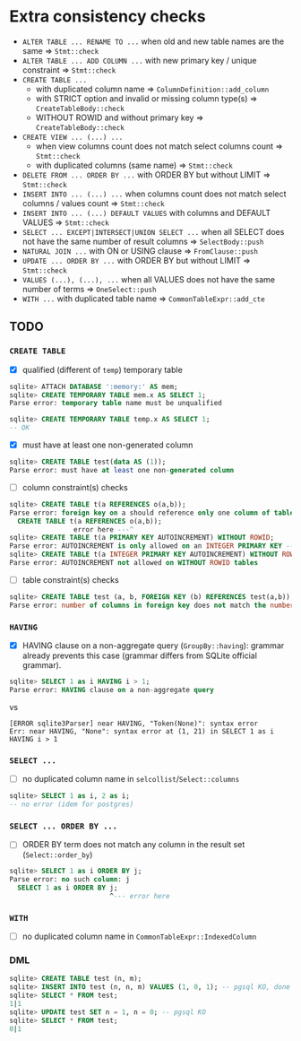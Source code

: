# Extra consistency checks

- `ALTER TABLE ... RENAME TO ...` when old and new table names are the same => `Stmt::check`
- `ALTER TABLE ... ADD COLUMN ...` with new primary key / unique constraint => `Stmt::check`
- `CREATE TABLE ...`
  - with duplicated column name => `ColumnDefinition::add_column`
  - with STRICT option and invalid or missing column type(s) => `CreateTableBody::check`
  - WITHOUT ROWID and without primary key => `CreateTableBody::check`
- `CREATE VIEW ... (...) ...`
  - when view columns count does not match select columns count => `Stmt::check`
  - with duplicated columns (same name) => `Stmt::check`
- `DELETE FROM ... ORDER BY ...` with ORDER BY but without LIMIT => `Stmt::check`
- `INSERT INTO ... (...) ...` when columns count does not match select columns / values count => `Stmt::check`
- `INSERT INTO ... (...) DEFAULT VALUES` with columns and DEFAULT VALUES => `Stmt::check`
- `SELECT ... EXCEPT|INTERSECT|UNION SELECT ...` when all SELECT does not have the same number of result columns => `SelectBody::push`
- `NATURAL JOIN ...` with ON or USING clause => `FromClause::push`
- `UPDATE ... ORDER BY ...` with ORDER BY but without LIMIT => `Stmt::check`
- `VALUES (...), (...), ...` when all VALUES does not have the same number of terms => `OneSelect::push`
- `WITH ...` with duplicated table name => `CommonTableExpr::add_cte`

## TODO

### `CREATE TABLE`

- [x] qualified (different of `temp`) temporary table

```sql
sqlite> ATTACH DATABASE ':memory:' AS mem;
sqlite> CREATE TEMPORARY TABLE mem.x AS SELECT 1;
Parse error: temporary table name must be unqualified
```

```sql
sqlite> CREATE TEMPORARY TABLE temp.x AS SELECT 1;
-- OK
```

- [x] must have at least one non-generated column

```sql
sqlite> CREATE TABLE test(data AS (1));
Parse error: must have at least one non-generated column
```

- [ ] column constraint(s) checks

```sql
sqlite> CREATE TABLE t(a REFERENCES o(a,b));
Parse error: foreign key on a should reference only one column of table o -- done
  CREATE TABLE t(a REFERENCES o(a,b));
                error here ---^
sqlite> CREATE TABLE t(a PRIMARY KEY AUTOINCREMENT) WITHOUT ROWID;
Parse error: AUTOINCREMENT is only allowed on an INTEGER PRIMARY KEY -- done
sqlite> CREATE TABLE t(a INTEGER PRIMARY KEY AUTOINCREMENT) WITHOUT ROWID;
Parse error: AUTOINCREMENT not allowed on WITHOUT ROWID tables
```

- [ ] table constraint(s) checks

```sql
sqlite> CREATE TABLE test (a, b, FOREIGN KEY (b) REFERENCES test(a,b));
Parse error: number of columns in foreign key does not match the number of columns in the referenced table
```

### `HAVING`

- [x] HAVING clause on a non-aggregate query (`GroupBy::having`): grammar already prevents this case (grammar differs from SQLite official grammar).

```sql
sqlite> SELECT 1 as i HAVING i > 1;
Parse error: HAVING clause on a non-aggregate query
```

vs

```
[ERROR sqlite3Parser] near HAVING, "Token(None)": syntax error
Err: near HAVING, "None": syntax error at (1, 21) in SELECT 1 as i HAVING i > 1
```

### `SELECT ...`

- [ ] no duplicated column name in `selcollist`/`Select::columns`

```sql
sqlite> SELECT 1 as i, 2 as i;
-- no error (idem for postgres)
```

### `SELECT ... ORDER BY ...`

- [ ] ORDER BY term does not match any column in the result set (`Select::order_by`)

```sql
sqlite> SELECT 1 as i ORDER BY j;
Parse error: no such column: j
  SELECT 1 as i ORDER BY j;
                         ^--- error here
```

### `WITH`

- [ ] no duplicated column name in `CommonTableExpr::IndexedColumn`

### DML

```sql
sqlite> CREATE TABLE test (n, m);
sqlite> INSERT INTO test (n, n, m) VALUES (1, 0, 1); -- pgsql KO, done
sqlite> SELECT * FROM test;
1|1
sqlite> UPDATE test SET n = 1, n = 0; -- pgsql KO
sqlite> SELECT * FROM test;
0|1
```
